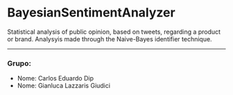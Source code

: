 # BayesianSentimentAnalyzer
Statistical analysis of public opinion, based on tweets, regarding a product or brand. Analysyis made through the Naive-Bayes identifier technique. 
___

### Grupo:

- Nome: Carlos Eduardo Dip
- Nome: Gianluca Lazzaris Giudici